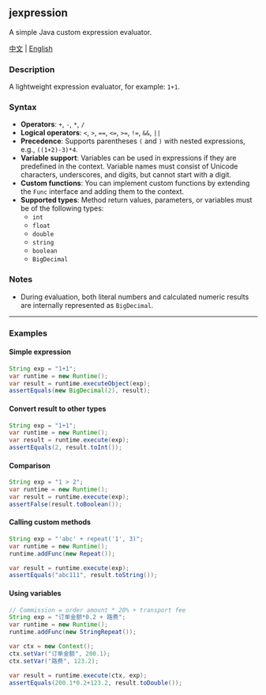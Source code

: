## jexpression
A simple Java custom expression evaluator.

[中文](../README.md) | [English](./readme_en.md)

### Description

A lightweight expression evaluator, for example: `1+1`.

### Syntax

- **Operators**: `+`, `-`, `*`, `/`
- **Logical operators**: `<`, `>`, `==`, `<=`, `>=`, `!=`, `&&`, `||`
- **Precedence**: Supports parentheses `(` and `)` with nested expressions, e.g., `((1+2)-3)*4`.
- **Variable support**: Variables can be used in expressions if they are predefined in the context. Variable names must consist of Unicode characters, underscores, and digits, but cannot start with a digit.
- **Custom functions**: You can implement custom functions by extending the `Func` interface and adding them to the context.
- **Supported types**: Method return values, parameters, or variables must be of the following types:
    - `int`
    - `float`
    - `double`
    - `string`
    - `boolean`
    - `BigDecimal`

### Notes

- During evaluation, both literal numbers and calculated numeric results are internally represented as `BigDecimal`.

---

### Examples

#### Simple expression

```java
String exp = "1+1";
var runtime = new Runtime();
var result = runtime.executeObject(exp);
assertEquals(new BigDecimal(2), result);
```

#### Convert result to other types

```java
String exp = "1+1";
var runtime = new Runtime();
var result = runtime.execute(exp);
assertEquals(2, result.toInt());
```

#### Comparison

```java
String exp = "1 > 2";
var runtime = new Runtime();
var result = runtime.execute(exp);
assertFalse(result.toBoolean());
```

#### Calling custom methods

```java
String exp = "'abc' + repeat('1', 3)";
var runtime = new Runtime();
runtime.addFunc(new Repeat());

var result = runtime.execute(exp);
assertEquals("abc111", result.toString());
```

#### Using variables

```java
// Commission = order amount * 20% + transport fee
String exp = "订单金额*0.2 + 路费";
var runtime = new Runtime();
runtime.addFunc(new StringRepeat());

var ctx = new Context();
ctx.setVar("订单金额", 200.1);
ctx.setVar("路费", 123.2);

var result = runtime.execute(ctx, exp);
assertEquals(200.1*0.2+123.2, result.toDouble());
```